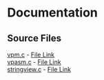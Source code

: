 # Documentation

## Source Files

[vpm.c](#vpm.c) - [File Link](./src/vpm.c)  
[vpasm.c](#vpasm.c) - [File Link](./src/vpasm.c)  
[stringview.c](#stringview.c) - [File Link](./src/stringview.c)  
